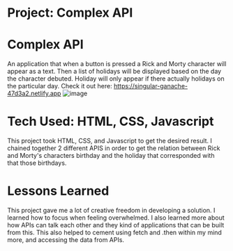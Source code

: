 # Project: Complex API

# Complex API
An application that when a button is pressed a Rick and Morty character will appear as a text.
Then a list of holidays will be displayed based on the day the character debuted. Holiday will only appear
if there actually holidays on the particular day. 
Check it out here: https://singular-ganache-47d3a2.netlify.app
![image](https://user-images.githubusercontent.com/112406976/196250584-2e9e5ddb-9943-4a9f-8dd6-068b7bd37842.png)
# Tech Used: HTML, CSS, Javascript 
This project took HTML, CSS, and Javascript to get the desired result. I chained together 2 different APIS 
in order to get the relation between Rick and Morty's characters birthday and the holiday that corresponded with that
those birthdays.
# Lessons Learned
This project gave me a lot of creative freedom in developing a solution. I learned how to focus when feeling overwhelmed. I also learned
more about how APIs can talk each other and they kind of applications that can be built from this. This also helped to cement using 
fetch and .then within my mind more, and accessing the data from APIs.
